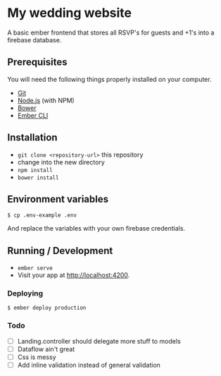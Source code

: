 # My wedding website

A basic ember frontend that stores all RSVP's for guests and +1's into a firebase database.

## Prerequisites

You will need the following things properly installed on your computer.

* [Git](http://git-scm.com/)
* [Node.js](http://nodejs.org/) (with NPM)
* [Bower](http://bower.io/)
* [Ember CLI](http://ember-cli.com/)

## Installation

* `git clone <repository-url>` this repository
* change into the new directory
* `npm install`
* `bower install`

## Environment variables

```
$ cp .env-example .env
```

And replace the variables with your own firebase credentials.

## Running / Development

* `ember serve`
* Visit your app at [http://localhost:4200](http://localhost:4200).

### Deploying

```
$ ember deploy production
```

### Todo

* [ ] Landing.controller should delegate more stuff to models
* [ ] Dataflow ain't great
* [ ] Css is messy
* [ ] Add inline validation instead of general validation
